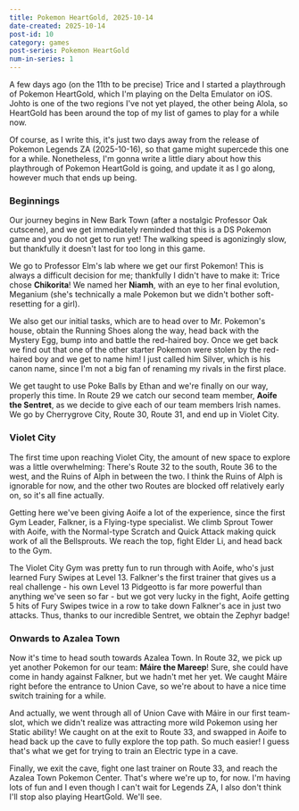```yaml
---
title: Pokemon HeartGold, 2025-10-14
date-created: 2025-10-14
post-id: 10
category: games
post-series: Pokemon HeartGold
num-in-series: 1
---
```

A few days ago (on the 11th to be precise) Trice and I started a playthrough of Pokemon HeartGold, which I'm playing on the Delta Emulator on iOS. Johto is one of the two regions I've not yet played, the other being Alola, so HeartGold has been around the top of my list of games to play for a while now.

Of course, as I write this, it's just two days away from the release of Pokemon Legends ZA (2025-10-16), so that game might supercede this one for a while. Nonetheless, I'm gonna write a little diary about how this playthrough of Pokemon HeartGold is going, and update it as I go along, however much that ends up being.

### Beginnings

Our journey begins in New Bark Town (after a nostalgic Professor Oak cutscene), and we get immediately reminded that this is a DS Pokemon game and you do not get to run yet! The walking speed is agonizingly slow, but thankfully it doesn't last for too long in this game.</p>

We go to Professor Elm's lab where we get our first Pokemon! This is always a difficult decision for me; thankfully I didn't have to make it: Trice chose **Chikorita**! We named her **Niamh**, with an eye to her final evolution, Meganium (she's technically a male Pokemon but we didn't bother soft-resetting for a girl).

We also get our initial tasks, which are to head over to Mr. Pokemon's house, obtain the Running Shoes along the way, head back with the Mystery Egg, bump into and battle the red-haired boy. Once we get back we find out that one of the other starter Pokemon were stolen by the red-haired boy and we get to name him! I just called him Silver, which is his canon name, since I'm not a big fan of renaming my rivals in the first place.

We get taught to use Poke Balls by Ethan and we're finally on our way, properly this time. In Route 29 we catch our second team member, **Aoife the Sentret**, as we decide to give each of our team members Irish names. We go by Cherrygrove City, Route 30, Route 31, and end up in Violet City.

### Violet City

The first time upon reaching Violet City, the amount of new space to explore was a little overwhelming: There's Route 32 to the south, Route 36 to the west, and the Ruins of Alph in between the two. I think the Ruins of Alph is ignorable for now, and the other two Routes are blocked off relatively early on, so it's all fine actually.

Getting here we've been giving Aoife a lot of the experience, since the first Gym Leader, Falkner, is a Flying-type specialist. We climb Sprout Tower with Aoife, with the Normal-type Scratch and Quick Attack making quick work of all the Bellsprouts. We reach the top, fight Elder Li, and head back to the Gym.

The Violet City Gym was pretty fun to run through with Aoife, who's just learned Fury Swipes at Level 13. Falkner's the first trainer that gives us a real challenge - his own Level 13 Pidgeotto is far more powerful than anything we've seen so far - but we got very lucky in the fight, Aoife getting 5 hits of Fury Swipes twice in a row to take down Falkner's ace in just two attacks. Thus, thanks to our incredible Sentret, we obtain the Zephyr badge!

### Onwards to Azalea Town

Now it's time to head south towards Azalea Town. In Route 32, we pick up yet another Pokemon for our team: **Máire the Mareep**! Sure, she could have come in handy against Falkner, but we hadn't met her yet. We caught Máire right before the entrance to Union Cave, so we're about to have a nice time switch training for a while.

And actually, we went through all of Union Cave with Máire in our first team-slot, which we didn't realize was attracting more wild Pokemon using her Static ability! We caught on at the exit to Route 33, and swapped in Aoife to head back up the cave to fully explore the top path. So much easier! I guess that's what we get for trying to train an Electric type in a cave.

Finally, we exit the cave, fight one last trainer on Route 33, and reach the Azalea Town Pokemon Center. That's where we're up to, for now. I'm having lots of fun and I even though I can't wait for Legends ZA, I also don't think I'll stop also playing HeartGold. We'll see.